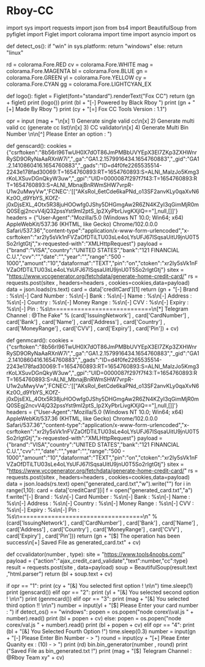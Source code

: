 # Rboy-CC

import sys
import requests 
import json
from bs4 import BeautifulSoup
from pyfiglet import Figlet 
import colorama
import time
import asyncio
import os

def detect_os():
    if "win" in sys.platform:
        return "windows"
    else:
        return "linux"


rd = colorama.Fore.RED
cv = colorama.Fore.WHITE
mag = colorama.Fore.MAGENTA
bl = colorama.Fore.BLUE
gn = colorama.Fore.GREEN
yl = colorama.Fore.YELLOW
cy = colorama.Fore.CYAN
gg = colorama.Fore.LIGHTCYAN_EX


def logo():
    figlet = Figlet(font="standard").renderText("Fox CC")
    return (gn + figlet)
print (logo())
print (bl + "[-] Powered by Black Rboy ")
print (gn + "[+] Made By Rboy ")
print (cy + "[=] Fox CC Tools Version : 1.1")

opr = input (mag + "\n[x] 1) Generate single valid cc\n[x] 2) Generate multi valid cc (generate cc list)\n[x] 3) CC validator\n[x] 4) Generate Multi Bin Number \n\n[^] Please Enter an option :  ")

def genscard():
    cookies = {"csrftoken":"8b56rI96TwUH0X7dOT86JmPMBbUVYEpX3EI7ZKp3ZXHWnrRySD9ORyNaAaRXnW7i","_ga":"GA1.2.1579916434.1654760883","_gid":"GA1.2.1410860416.1654760883","_gads":"ID=d4f0fe2265535514-2243e178fad30069:T=1654760893:RT=1654760893:S=ALNI_MaIzJo5Kmg3rKoLXSuvDGnQkyW3uw","_gpi":"UID=0000087f297f7f43:T=1654760893:RT=1654760893:S=ALNI_MbnajBnRWmSHW7vrpR-U1w2uMwyVw",'FCNEC':'[["AKsRol_6etCde6kaPNd_o13SF2anvKLy0qaXvN6Kz0O_d9YbYS_KOfZ-j0xDjsEXL_4Otx5R38juHOOwfg0JShy5DHGmgAw2R6ZN4KZyI3qGimMjR0mQ0SEgj2ncvV4jQ32pssYst9ml2ptS_Ip2XyPbrLivgKXjIQ=="],null,[]]'}
    headers = {"User-Agent":"Mozilla/5.0 (Windows NT 10.0; Win64; x64) AppleWebKit/537.36 (KHTML, like Gecko) Chrome/102.0.0.0 Safari/537.36","content-type":"application/x-www-form-urlencoded","x-csrftoken":"xr2Iy5sVk1nFVZaOfDTiLTU03sLe4oLYsUFJ67ISqsaUitU9jnU0T5So2rIgtGtj","x-requested-with":"XMLHttpRequest"}
    payload = {"brand":"VISA","country":"UNITED STATES","bank":"121 FINANCIAL C.U.","cvv":"","date":"","year":"","range":"500 - 1000","amount":"10","dataformat":"TEXT","pin":"on","ctoken":"xr2Iy5sVk1nFVZaOfDTiLTU03sLe4oLYsUFJ67ISqsaUitU9jnU0T5So2rIgtGtj"}
    sitex = "https://www.vccgenerator.org/fetchdata/generate-home-credit-card/"
    rs = requests.post(sitex , headers=headers , cookies=cookies,data=payload)
    data = json.loads(rs.text)
    card = data['creditCard'][1]
    return (gn + "[-] Brand : %s\n[-] Card Number : %s\n[-] Bank : %s\n[-] Name : %s\n[-] Address : %s\n[-] Country : %s\n[-] Money Range : %s\n[-] CVV : %s\n[-] Expiry : %s\n[-] Pin : %s\n============================\n[*] Telegram Channel : @The Fake" % (card['IssuingNetwork'] , card['CardNumber'] , card['Bank'] , card['Name'] , card['Address'] , card['Country'] , card['MoneyRange'] , card['CVV'] , card['Expiry'] , card['Pin']) + cv)

def genmcard():
    cookies = {"csrftoken":"8b56rI96TwUH0X7dOT86JmPMBbUVYEpX3EI7ZKp3ZXHWnrRySD9ORyNaAaRXnW7i","_ga":"GA1.2.1579916434.1654760883","_gid":"GA1.2.1410860416.1654760883","_gads":"ID=d4f0fe2265535514-2243e178fad30069:T=1654760893:RT=1654760893:S=ALNI_MaIzJo5Kmg3rKoLXSuvDGnQkyW3uw","_gpi":"UID=0000087f297f7f43:T=1654760893:RT=1654760893:S=ALNI_MbnajBnRWmSHW7vrpR-U1w2uMwyVw",'FCNEC':'[["AKsRol_6etCde6kaPNd_o13SF2anvKLy0qaXvN6Kz0O_d9YbYS_KOfZ-j0xDjsEXL_4Otx5R38juHOOwfg0JShy5DHGmgAw2R6ZN4KZyI3qGimMjR0mQ0SEgj2ncvV4jQ32pssYst9ml2ptS_Ip2XyPbrLivgKXjIQ=="],null,[]]'}
    headers = {"User-Agent":"Mozilla/5.0 (Windows NT 10.0; Win64; x64) AppleWebKit/537.36 (KHTML, like Gecko) Chrome/102.0.0.0 Safari/537.36","content-type":"application/x-www-form-urlencoded","x-csrftoken":"xr2Iy5sVk1nFVZaOfDTiLTU03sLe4oLYsUFJ67ISqsaUitU9jnU0T5So2rIgtGtj","x-requested-with":"XMLHttpRequest"}
    payload = {"brand":"VISA","country":"UNITED STATES","bank":"121 FINANCIAL C.U.","cvv":"","date":"","year":"","range":"500 - 1000","amount":"10","dataformat":"TEXT","pin":"on","ctoken":"xr2Iy5sVk1nFVZaOfDTiLTU03sLe4oLYsUFJ67ISqsaUitU9jnU0T5So2rIgtGtj"}
    sitex = "https://www.vccgenerator.org/fetchdata/generate-home-credit-card/"
    rs = requests.post(sitex , headers=headers , cookies=cookies,data=payload)
    data = json.loads(rs.text)
    open("generated_card.txt","w").write("")
    for i in range(1,10):
        card = data['creditCard'][i]
        f = open("generated_card.txt","a")
        f.write("[-] Brand : %s\n[-] Card Number : %s\n[-] Bank : %s\n[-] Name : %s\n[-] Address : %s\n[-] Country : %s\n[-] Money Range : %s\n[-] CVV : %s\n[-] Expiry : %s\n[-] Pin : %s\n===================================\n" % (card['IssuingNetwork'] , card['CardNumber'] , card['Bank'] , card['Name'] , card['Address'] , card['Country'] , card['MoneyRange'] , card['CVV'] , card['Expiry'] , card['Pin']))
    return (gn + "[$] The operation has been success\n[+] Saved File as generated_card.txt" + cv)

def ccvalidator(number , type):
    site = "https://www.tools4noobs.com/"
    payload = {"action":"ajax_credit_card_validate","text":number,"cc":type}
    result = requests.post(site , data=payload)
    soup = BeautifulSoup(result.text ,"html.parser")
    return (bl + soup.text + cv)

if opr == "1":
    print (cy + "[&] You selected first option ! \n\n")
    time.sleep(1)
    print (genscard())
elif opr == "2":
    print (yl + "[&] You selected second option ! \n\n")
    print (genmcard())
elif opr == "3":
    print (mag + "[&] You selected third option !! \n\n")
    number = input(yl + "[$] Please Enter your card number : ")
    if detect_os() == "windows":
        popen = os.popen("node corex\\val.js " + number).read()
        print (bl + popen + cv)
    else:
        popen = os.popen("node corex/val.js " + number).read()
        print (bl + popen + cv)
elif opr == "4":
    print (bl + "[&] You Selected Fourth Option !")
    time.sleep(0.3)
    number = input(gn + "[-] Please Enter Bin Number -  > ")
    round = input(cy + "[+] Pleae Enter Quanity ex : (10) - > ")
    print (rd)
    bin.bin_generator(number , round)
    print ("Saved File as bin_generated.txt !")
    print (mag + "[$] Telegram Channel : @Rboy Team xy" + cv)
